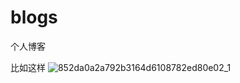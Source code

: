 # blogs
个人博客

比如这样
![852da0a2a792b3164d6108782ed80e02_1](https://user-images.githubusercontent.com/52551927/144974480-6ca02a80-d55a-45d0-9ca3-0c388ba90b8e.jpg)


